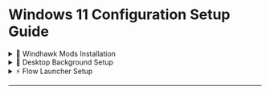 # Windows 11 Configuration Setup Guide

<details>
<summary>📌 Windhawk Mods Installation</summary>

### 1. Download Windhawk
[Download Windhawk](https://windhawk.net/download)

### 2. Install Required Plugins
Download configurations from [windows11 repository](https://github.com/montdiego/windows11):

| Plugin Name | Configuration File |
|-------------|--------------------|
| Taskbar auto-hide when maximized | Default |
| Taskbar Clock Customization | [config.json](https://github.com/montdiego/windows11/blob/main/clock.json) |
| Taskbar height and icon size | [config.json](https://github.com/montdiego/windows11/blob/main/taskbar_size.json) |
| Taskbar tray system icon tweaks | [config.json](https://github.com/montdiego/windows11/blob/main/tray_icons.json) |
| Notification Center Styler | [config.json](https://github.com/montdiego/windows11/blob/main/notifications.json) |
| Start Menu Styler | [config.json](https://github.com/montdiego/windows11/blob/main/start_menu.json) |
| Taskbar Styler | [config.json](https://github.com/montdiego/windows11/blob/main/taskbar.json) |


</details>

<details>
<summary>🎨 Desktop Background Setup</summary>

1. Download wallpaper:  
   [custom-background.jpg](https://github.com/montdiego/windows11/blob/main/background.jpg)
2. Right-click image → "Set as desktop background"

</details>

<details>
<summary>⚡ Flow Launcher Setup</summary>

### 1. Install Application
[Download Flow Launcher](https://www.flowlauncher.com/#)

### 2. Apply Configuration
1. Hide when on Try
2. Start UP on windows start

### 3. Install Theme
1. Download: [theme.json](https://github.com/montdiego/windows11/blob/main/flow_launcher.xaml)
2. Place in:  
   `%AppData%\FlowLauncher\Themes`

</details>

---

